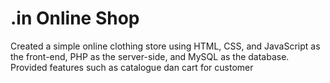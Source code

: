 <h1>.in Online Shop</h1>
<p>Created a simple online clothing store using HTML, CSS, and JavaScript as the front-end, PHP as the server-side, and MySQL as the database. Provided features such as catalogue dan cart for customer </p>

